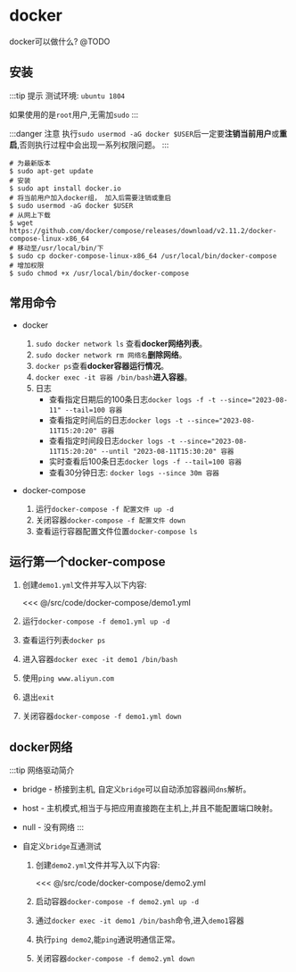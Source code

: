 # docker 

docker可以做什么? @TODO

## 安装

:::tip 提示
测试环境: ``ubuntu 1804``

如果使用的是``root``用户,无需加``sudo``
:::

:::danger 注意
执行``sudo usermod -aG docker $USER``后一定要**注销当前用户**或**重启**,否则执行过程中会出现一系列权限问题。
:::

```shell{5-6}
# 为最新版本
$ sudo apt-get update 
# 安装
$ sudo apt install docker.io
# 将当前用户加入docker组， 加入后需要注销或重启
$ sudo usermod -aG docker $USER
# 从网上下载
$ wget https://github.com/docker/compose/releases/download/v2.11.2/docker-compose-linux-x86_64 
# 移动至/usr/local/bin/下
$ sudo cp docker-compose-linux-x86_64 /usr/local/bin/docker-compose
# 增加权限
$ sudo chmod +x /usr/local/bin/docker-compose
```

## 常用命令

- docker
	1. ``sudo docker network ls`` 查看**docker网络列表**。
	1. ``sudo docker network rm 网络名``**删除网络**。
	1. ``docker ps``查看**docker容器运行情况**。
	1. ``docker exec -it 容器 /bin/bash``**进入容器**。
	1. 日志
		- 查看指定日期后的100条日志``docker logs -f -t --since="2023-08-11" --tail=100 容器``
		- 查看指定时间后的日志``docker logs -t --since="2023-08-11T15:20:20" 容器``
		- 查看指定时间段日志``docker logs -t --since="2023-08-11T15:20:20" --until "2023-08-11T15:30:20" 容器``
		- 实时查看后100条日志``docker logs -f --tail=100 容器``
		- 查看30分钟日志: ``docker logs --since 30m 容器``


- docker-compose

	1. 运行``docker-compose -f 配置文件 up -d``
	1. 关闭容器``docker-compose -f 配置文件 down``
	1. 查看运行容器配置文件位置``docker-compose ls``

## 运行第一个docker-compose

1. 创建``demo1.yml``文件并写入以下内容:
	
	<<< @/src/code/docker-compose/demo1.yml

1. 运行``docker-compose -f demo1.yml up -d``
1. 查看运行列表``docker ps``
1. 进入容器``docker exec -it demo1 /bin/bash``
1. 使用``ping www.aliyun.com``
1. 退出``exit``
1. 关闭容器``docker-compose -f demo1.yml down``

## docker网络

:::tip 网络驱动简介
- bridge - 桥接到主机, 自定义``bridge``可以自动添加容器间``dns``解析。
- host - 主机模式,相当于与把应用直接跑在主机上,并且不能配置端口映射。
- null - 没有网络
:::

- 自定义``bridge``互通测试

	1. 创建``demo2.yml``文件并写入以下内容:

		<<< @/src/code/docker-compose/demo2.yml

	1. 启动容器``docker-compose -f demo2.yml up -d``
	1. 通过``docker exec -it demo1 /bin/bash``命令,进入``demo1``容器
	1. 执行``ping demo2``,能``ping``通说明通信正常。
	1. 关闭容器``docker-compose -f demo2.yml down``
